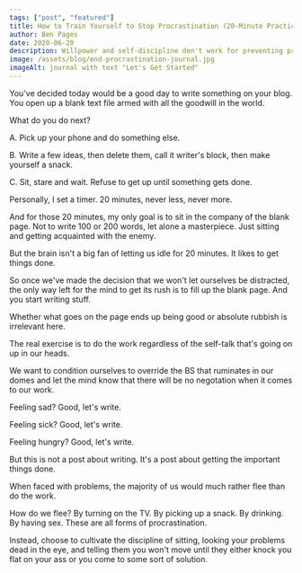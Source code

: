 ```yaml
---
tags: ["post", "featured"]
title: How to Train Yourself to Stop Procrastination (20-Minute Practice)
author: Ben Pages
date: 2020-06-20
description: Willpower and self-discipline don't work for preventing procrastination. Try this daily 20-minute ritual instead to FINALLY get things done.
image: /assets/blog/end-procrastination-journal.jpg
imageAlt: journal with text "Let's Get Started"
---
```


You've decided today would be a good day to write something on your blog. You open up a blank text file armed with all the goodwill in the world. 

What do you do next?

A. Pick up your phone and do something else.

B. Write a few ideas, then delete them, call it writer's block, then make yourself a snack.

C. Sit, stare and wait. Refuse to get up until something gets done.

Personally, I set a timer. 20 minutes, never less, never more. 

And for those 20 minutes, my only goal is to sit in the company of the blank page. Not to write 100 or 200 words, let alone a masterpiece. Just sitting and getting acquainted with the enemy.

But the brain isn't a big fan of letting us idle for 20 minutes. It likes to get things done. 

So once we've made the decision that we won't let ourselves be distracted, the only way left for the mind to get its rush is to fill up the blank page. And you start writing stuff. 

Whether what goes on the page ends up being good or absolute rubbish is irrelevant here.

The real exercise is to do the work regardless of the self-talk that's going on up in our heads. 

We want  to condition ourselves to override the BS that ruminates in our domes and let the mind know that there will be no negotation when it comes to our work.

Feeling sad? Good, let's write.

Feeling sick? Good, let's write.

Feeling hungry? Good, let's write.

But this is not a post about writing. It's a post about getting the important things done. 

When faced with problems, the majority of us would much rather flee than do the work.

How do we flee? By turning on the TV. By picking up a snack. By drinking. By having sex. These are all forms of procrastination.

Instead, choose to cultivate the discipline of sitting, looking your problems dead in the eye, and telling them you won't move until they either knock you flat on your ass or you come to some sort of solution.